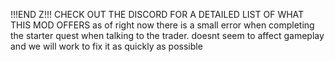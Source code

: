 !!!END Z!!!
CHECK OUT THE DISCORD FOR A DETAILED LIST OF WHAT THIS MOD OFFERS
as of right now there is a small error when completing the starter quest when talking to the trader.
doesnt seem to affect gameplay and we will work to fix it as quickly as possible
